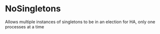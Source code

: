 # NoSingletons
Allows multiple instances of singletons to be in an election for HA, only one processes at a time
